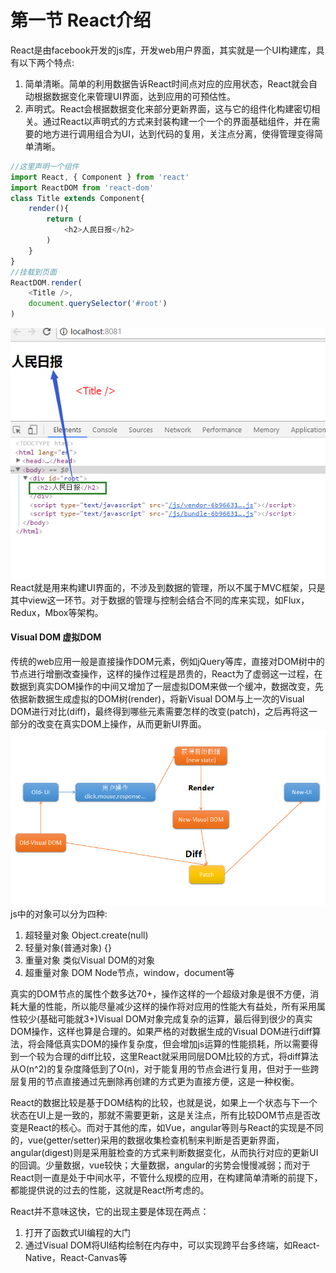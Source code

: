 # 第一节 React介绍  
React是由facebook开发的js库，开发web用户界面，其实就是一个UI构建库，具有以下两个特点:    

1. 简单清晰。简单的利用数据告诉React时间点对应的应用状态，React就会自动根据数据变化来管理UI界面，达到应用的可预估性。  
2. 声明式。React会根据数据变化来部分更新界面，这与它的组件化构建密切相关。通过React以声明式的方式来封装构建一个一个的界面基础组件，并在需要的地方进行调用组合为UI，达到代码的复用，关注点分离，使得管理变得简单清晰。
```js
//这里声明一个组件
import React, { Component } from 'react'
import ReactDOM from 'react-dom'
class Title extends Component{
    render(){
        return (
            <h2>人民日报</h2>
        )
    }
}
//挂载到页面
ReactDOM.render(
    <Title />,
    document.querySelector('#root')
)
```
![声明组件](./imgs/声明式组件.png)
React就是用来构建UI界面的，不涉及到数据的管理，所以不属于MVC框架，只是其中view这一环节。对于数据的管理与控制会结合不同的库来实现，如Flux，Redux，Mbox等架构。

#### Visual DOM 虚拟DOM
传统的web应用一般是直接操作DOM元素，例如jQuery等库，直接对DOM树中的节点进行增删改查操作，这样的操作过程是昂贵的，React为了虚弱这一过程，在数据到真实DOM操作的中间又增加了一层虚拟DOM来做一个缓冲，数据改变，先依据新数据生成虚拟的DOM树(render)，将新Visual DOM与上一次的Visual DOM进行对比(diff)，最终得到哪些元素需要怎样的改变(patch)，之后再将这一部分的改变在真实DOM上操作，从而更新UI界面。
![虚拟DOM更新界面](./imgs/VisualDOM.png)
js中的对象可以分为四种:

1. 超轻量对象 Object.create(null)
2. 轻量对象(普通对象) {}
3. 重量对象 类似Visual DOM的对象
4. 超重量对象 DOM Node节点，window，document等

真实的DOM节点的属性个数多达70+，操作这样的一个超级对象是很不方便，消耗大量的性能，所以能尽量减少这样的操作将对应用的性能大有益处，所有采用属性较少(基础可能就3+)Visual DOM对象完成复杂的运算，最后得到很少的真实DOM操作，这样也算是合理的。如果严格的对数据生成的Visual DOM进行diff算法，将会降低真实DOM的操作复杂度，但会增加js运算的性能损耗，所以需要得到一个较为合理的diff比较，这里React就采用同层DOM比较的方式，将diff算法从O(n^2)的复杂度降低到了O(n)，对于能复用的节点会进行复用，但对于一些跨层复用的节点直接通过先删除再创建的方式更为直接方便，这是一种权衡。

React的数据比较是基于DOM结构的比较，也就是说，如果上一个状态与下一个状态在UI上是一致的，那就不需要更新，这是关注点，所有比较DOM节点是否改变是React的核心。而对于其他的库，如Vue，angular等则与React的实现是不同的，vue(getter/setter)采用的数据收集检查机制来判断是否更新界面，angular(digest)则是采用脏检查的方式来判断数据变化，从而执行对应的更新UI的回调。少量数据，vue较快；大量数据，angular的劣势会慢慢减弱；而对于React则一直是处于中间水平，不管什么规模的应用，在构建简单清晰的前提下，都能提供说的过去的性能，这就是React所考虑的。

React并不意味这快，它的出现主要是体现在两点：  
1. 打开了函数式UI编程的大门
2. 通过Visual DOM将UI结构绘制在内存中，可以实现跨平台多终端，如React-Native，React-Canvas等
